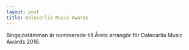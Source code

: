 ```yaml
---
layout: post
title: Dalecarlia Music Awards
---
```

Bingsjöstämman är nominerade till Årets arrangör för Dalecarlia Music Awards 2016.
